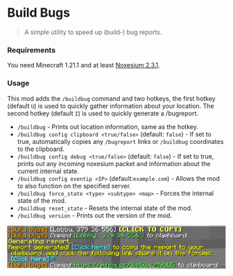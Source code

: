 # Build Bugs

> A simple utility to speed up (build-) bug reports.

### Requirements

You need Minecraft 1.21.1 and at least [Noxesium 2.3.1](https://modrinth.com/mod/noxesium/version/2.3.1).

### Usage

This mod adds the ``/buildbug`` command and two hotkeys, the first hotkey (default ``U``) is used to quickly gather
information about your location.
The second hotkey (default ``I``) is used to quickly generate a /bugreport.

- ``/buildbug`` - Prints out location information, same as the hotkey.
- ``/buildbug config clipboard <true/false>`` (default: ``false``) - If set to true, automatically copies
  any ``/bugreport`` links or ``/buildbug`` coordinates to the clipboard.
- ``/buildbug config debug <true/false>`` (default: ``false``) - If set to true, prints out any incoming noxesium packet
  and information about the current internal state.
- ``/buildbug config eventip <IP>`` (default:``example.com``) - Allows the mod to also function on the specified server.
- ``/buildbug force_state <type> <subtype> <map>`` - Forces the internal state of the mod.
- ``/buildbug reset_state`` - Resets the internal state of the mod.
- ``/buildbug version`` - Prints out the version of the mod.

![](images/example.png)
